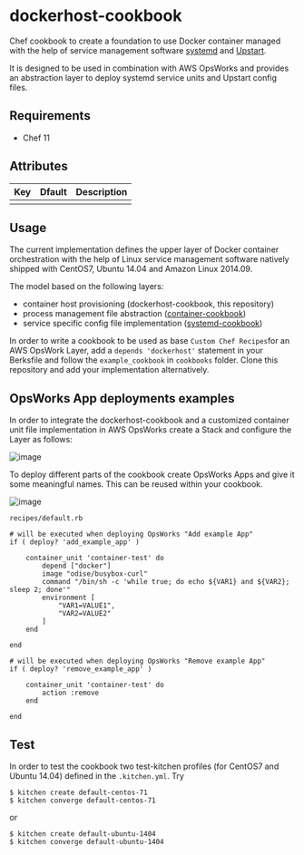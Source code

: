 dockerhost-cookbook
==========
Chef cookbook to create a foundation to use Docker container managed with the help of service management software [systemd](http://www.freedesktop.org/software/systemd/) and [Upstart](http://upstart.ubuntu.com/).

It is designed to be used in combination with AWS OpsWorks and provides an abstraction layer to deploy systemd service units and Upstart config files. 

Requirements
------------

- Chef 11

Attributes
----------

|Key|Dfault|Description|
|---|------|-----------|
||||

Usage
-----

The current implementation defines the upper layer of Docker container orchestration with the help of Linux service management software natively shipped with CentOS7, Ubuntu 14.04 and Amazon Linux 2014.09. 

The model based on the following layers:

- container host provisioning (dockerhost-cookbook, this repository)
- process management file abstraction ([container-cookbook](https://github.com/odise/container-cookbook))
- service specific config file implementation ([systemd-cookbook](https://github.com/odise/systemd-cookbook))

In order to write a cookbook to be used as base `Custom Chef Recipes`for an AWS OpsWork Layer, add a `depends 'dockerhost'` statement in your Berksfile and follow the `example_cookbook` in `cookbooks` folder. Clone this repository and add your implementation alternatively.

OpsWorks App deployments examples
---------------------------------
In order to integrate the dockerhost-cookbook and a customized container unit file implementation in AWS OpsWorks create a Stack and configure the Layer as follows:

![image](https://raw.githubusercontent.com/odise/dockerhost/master/pictures/integration_-_amazon_dockerhost_%E2%80%93_AWS_OpsWorks.png)

To deploy different parts of the cookbook create OpsWorks Apps and give it some meaningful names. This can be reused within your cookbook.

![image](https://raw.githubusercontent.com/odise/dockerhost/master/pictures/Add_example_app_-_Apps_-_amazon_dockerhost_%E2%80%93_AWS_OpsWorks.png)

`recipes/default.rb`

```
# will be executed when deploying OpsWorks "Add example App" 
if ( deploy? 'add_example_app' )

	container_unit 'container-test' do
   		depend ["docker"]
   		image "odise/busybox-curl"
   		command "/bin/sh -c 'while true; do echo ${VAR1} and ${VAR2}; sleep 2; done'"
   		environment [
   			"VAR1=VALUE1",
   			"VAR2=VALUE2"
	    ]
	end
  		
end
	
# will be executed when deploying OpsWorks "Remove example App" 
if ( deploy? 'remove_example_app' )

	container_unit 'container-test' do
		action :remove
	end

end

```
Test
----

In order to test the cookbook two test-kitchen profiles (for CentOS7 and Ubuntu 14.04) defined in the `.kitchen.yml`. Try

```
$ kitchen create default-centos-71
$ kitchen converge default-centos-71
```
or 

```
$ kitchen create default-ubuntu-1404
$ kitchen converge default-ubuntu-1404
```


